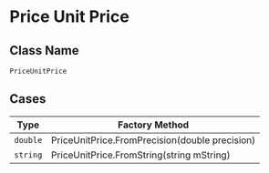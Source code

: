 
# Price Unit Price

## Class Name

`PriceUnitPrice`

## Cases

| Type | Factory Method |
|  --- | --- |
| `double` | PriceUnitPrice.FromPrecision(double precision) |
| `string` | PriceUnitPrice.FromString(string mString) |

